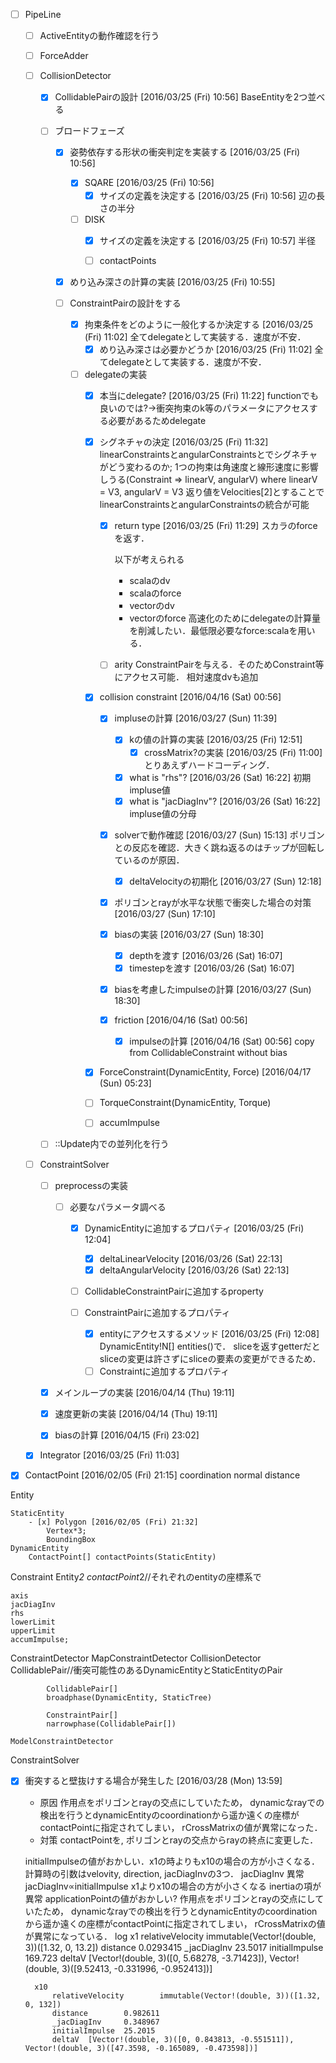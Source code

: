 - [ ] PipeLine
	- [ ] ActiveEntityの動作確認を行う
	
	- [ ] ForceAdder
	
	- [ ] CollisionDetector
		- [x] CollidablePairの設計 [2016/03/25 (Fri) 10:56]
			BaseEntityを2つ並べる
			
		- [ ] ブロードフェーズ
			- [x] 姿勢依存する形状の衝突判定を実装する [2016/03/25 (Fri) 10:56]
				- [x] SQARE [2016/03/25 (Fri) 10:56]
					- [x] サイズの定義を決定する [2016/03/25 (Fri) 10:56]
						辺の長さの半分
				
				- [ ] DISK
					- [x] サイズの定義を決定する [2016/03/25 (Fri) 10:57]
						半径
						
					- [ ] contactPoints
				
			- [x] めり込み深さの計算の実装 [2016/03/25 (Fri) 10:55]
			
			- [ ] ConstraintPairの設計をする
				- [x] 拘束条件をどのように一般化するか決定する [2016/03/25 (Fri) 11:02]
					全てdelegateとして実装する．速度が不安．
					- [x] めり込み深さは必要かどうか [2016/03/25 (Fri) 11:02]
						全てdelegateとして実装する．速度が不安．
					
				- [ ] delegateの実装
					- [x] 本当にdelegate? [2016/03/25 (Fri) 11:22]
						functionでも良いのでは?->衝突拘束のk等のパラメータにアクセスする必要があるためdelegate
						
					- [x] シグネチャの決定 [2016/03/25 (Fri) 11:32]
						linearConstraintsとangularConstraintsとでシグネチャがどう変わるのか;
						1つの拘束は角速度と線形速度に影響しうる(Constraint => linearV, angularV) where linearV = V3, angularV = V3
						返り値をVelocities[2]とすることでlinearConstraintsとangularConstraintsの統合が可能
						
						- [x] return type [2016/03/25 (Fri) 11:29]
							スカラのforceを返す．
							
							以下が考えられる
							- scalaのdv
							- scalaのforce
							- vectorのdv
							- vectorのforce
							高速化のためにdelegateの計算量を削減したい．最低限必要なforce:scalaを用いる．
							
						- [ ] arity
							ConstraintPairを与える．そのためConstraint等にアクセス可能．
							相対速度dvも追加
						
							
					- [x] collision constraint  [2016/04/16 (Sat) 00:56]
						- [x] impluseの計算 [2016/03/27 (Sun) 11:39]
							- [x] kの値の計算の実装 [2016/03/25 (Fri) 12:51]
								- [x] crossMatrix?の実装 [2016/03/25 (Fri) 11:00]
									とりあえずハードコーディング．
							- [x] what is "rhs"? [2016/03/26 (Sat) 16:22]
								初期impluse値
							- [x] what is "jacDiagInv"? [2016/03/26 (Sat) 16:22]
								impluse値の分母
							
						- [x] solverで動作確認 [2016/03/27 (Sun) 15:13]
							ポリゴンとの反応を確認．大きく跳ね返るのはチップが回転しているのが原因．
							- [x] deltaVelocityの初期化 [2016/03/27 (Sun) 12:18]
							
						- [x] ポリゴンとrayが水平な状態で衝突した場合の対策 [2016/03/27 (Sun) 17:10]
							
						- [x] biasの実装 [2016/03/27 (Sun) 18:30]
							- [x] depthを渡す [2016/03/26 (Sat) 16:07]
							- [x] timestepを渡す [2016/03/26 (Sat) 16:07]
							
						- [x] biasを考慮したimpulseの計算 [2016/03/27 (Sun) 18:30]
						
						
						- [x] friction [2016/04/16 (Sat) 00:56]
							- [x] impulseの計算 [2016/04/16 (Sat) 00:56]
								copy from CollidableConstraint without bias
								
					- [x] ForceConstraint(DynamicEntity, Force) [2016/04/17 (Sun) 05:23]
					
					- [ ] TorqueConstraint(DynamicEntity, Torque)
					
					- [ ] accumImpulse
			
		- [ ] ::Update内での並列化を行う
		
	- [ ] ConstraintSolver
		- [ ] preprocessの実装
			- [ ] 必要なパラメータ調べる
				- [x] DynamicEntityに追加するプロパティ [2016/03/25 (Fri) 12:04]
					- [x] deltaLinearVelocity [2016/03/26 (Sat) 22:13]
					- [x] deltaAngularVelocity [2016/03/26 (Sat) 22:13]
					
				- [ ] CollidableConstraintPairに追加するproperty
					
				- [ ] ConstraintPairに追加するプロパティ
					- [x] entityにアクセスするメソッド [2016/03/25 (Fri) 12:08]
						DynamicEntity!N[] entities()で．
						sliceを返すgetterだとsliceの変更は許さずにsliceの要素の変更ができるため．
					- [ ] Constraintに追加するプロパティ
					
		- [x] メインループの実装 [2016/04/14 (Thu) 19:11]
		
		- [x] 速度更新の実装 [2016/04/14 (Thu) 19:11]
		
		- [x] biasの計算 [2016/04/15 (Fri) 23:02]
	
	- [x] Integrator [2016/03/25 (Fri) 11:03]

- [x] ContactPoint [2016/02/05 (Fri) 21:15]
	coordination
	normal
	distance

Entity
	
	StaticEntity
		- [x] Polygon [2016/02/05 (Fri) 21:32]
			Vertex*3;
			BoundingBox
	DynamicEntity
		ContactPoint[] contactPoints(StaticEntity)
		
Constraint
	Entity*2
	contactPoint*2//それぞれのentityの座標系で
	
	axis
	jacDiagInv
	rhs
	lowerLimit
	upperLimit
	accumImpulse;
	
ConstraintDetector
	MapConstraintDetector
		CollisionDetector
			CollidablePair//衝突可能性のあるDynamicEntityとStaticEntityのPair
			
			CollidablePair[]
			broadphase(DynamicEntity, StaticTree)
			
			ConstraintPair[]
			narrowphase(CollidablePair[])
			
	ModelConstraintDetector
ConstraintSolver

- [x] 衝突すると壁抜けする場合が発生した [2016/03/28 (Mon) 13:59]
	- 原因
		作用点をポリゴンとrayの交点にしていたため，
		dynamicなrayでの検出を行うとdynamicEntityのcoordinationから遥か遠くの座標がcontactPointに指定されてしまい，
		rCrossMatrixの値が異常になった．
	- 対策 
		contactPointを, ポリゴンとrayの交点からrayの終点に変更した．
		
	initialImpulseの値がおかしい．x1の時よりもx10の場合の方が小さくなる．計算時の引数はvelovity, direction, jacDiagInvの3つ．
	jacDiagInv  異常
		jacDiagInv∝initialImpulse
		x1よりx10の場合の方が小さくなる
		inertiaの項が異常
			applicationPointの値がおかしい?
				作用点をポリゴンとrayの交点にしていたため，
				dynamicなrayでの検出を行うとdynamicEntityのcoordinationから遥か遠くの座標がcontactPointに指定されてしまい，
				rCrossMatrixの値が異常になっている．
	log	
		x1
			relativeVelocity        immutable(Vector!(double, 3))([1.32, 0, 13.2])
			distance        0.0293415
			_jacDiagInv     23.5017
			initialImpulse  169.723
			deltaV  [Vector!(double, 3)([0, 5.68278, -3.71423]), Vector!(double, 3)([9.52413, -0.331996, -0.952413])]
			
		x10
			relativeVelocity        immutable(Vector!(double, 3))([1.32, 0, 132])
			distance        0.982611
			_jacDiagInv     0.348967
			initialImpulse  25.2015
			deltaV  [Vector!(double, 3)([0, 0.843813, -0.551511]), Vector!(double, 3)([47.3598, -0.165089, -0.473598])]
